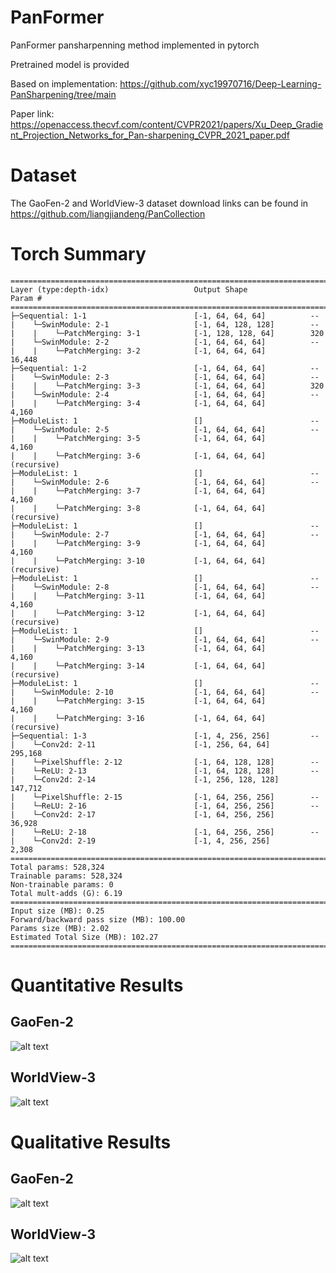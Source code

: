 # PanFormer
PanFormer pansharpenning method implemented in pytorch

Pretrained model is provided

Based on implementation: https://github.com/xyc19970716/Deep-Learning-PanSharpening/tree/main

Paper link: https://openaccess.thecvf.com/content/CVPR2021/papers/Xu_Deep_Gradient_Projection_Networks_for_Pan-sharpening_CVPR_2021_paper.pdf

# Dataset

The GaoFen-2 and WorldView-3 dataset download links can be found in https://github.com/liangjiandeng/PanCollection

# Torch Summary

```
==========================================================================================
Layer (type:depth-idx)                   Output Shape              Param #
==========================================================================================
├─Sequential: 1-1                        [-1, 64, 64, 64]          --
|    └─SwinModule: 2-1                   [-1, 64, 128, 128]        --
|    |    └─PatchMerging: 3-1            [-1, 128, 128, 64]        320
|    └─SwinModule: 2-2                   [-1, 64, 64, 64]          --
|    |    └─PatchMerging: 3-2            [-1, 64, 64, 64]          16,448
├─Sequential: 1-2                        [-1, 64, 64, 64]          --
|    └─SwinModule: 2-3                   [-1, 64, 64, 64]          --
|    |    └─PatchMerging: 3-3            [-1, 64, 64, 64]          320
|    └─SwinModule: 2-4                   [-1, 64, 64, 64]          --
|    |    └─PatchMerging: 3-4            [-1, 64, 64, 64]          4,160
├─ModuleList: 1                          []                        --
|    └─SwinModule: 2-5                   [-1, 64, 64, 64]          --
|    |    └─PatchMerging: 3-5            [-1, 64, 64, 64]          4,160
|    |    └─PatchMerging: 3-6            [-1, 64, 64, 64]          (recursive)
├─ModuleList: 1                          []                        --
|    └─SwinModule: 2-6                   [-1, 64, 64, 64]          --
|    |    └─PatchMerging: 3-7            [-1, 64, 64, 64]          4,160
|    |    └─PatchMerging: 3-8            [-1, 64, 64, 64]          (recursive)
├─ModuleList: 1                          []                        --
|    └─SwinModule: 2-7                   [-1, 64, 64, 64]          --
|    |    └─PatchMerging: 3-9            [-1, 64, 64, 64]          4,160
|    |    └─PatchMerging: 3-10           [-1, 64, 64, 64]          (recursive)
├─ModuleList: 1                          []                        --
|    └─SwinModule: 2-8                   [-1, 64, 64, 64]          --
|    |    └─PatchMerging: 3-11           [-1, 64, 64, 64]          4,160
|    |    └─PatchMerging: 3-12           [-1, 64, 64, 64]          (recursive)
├─ModuleList: 1                          []                        --
|    └─SwinModule: 2-9                   [-1, 64, 64, 64]          --
|    |    └─PatchMerging: 3-13           [-1, 64, 64, 64]          4,160
|    |    └─PatchMerging: 3-14           [-1, 64, 64, 64]          (recursive)
├─ModuleList: 1                          []                        --
|    └─SwinModule: 2-10                  [-1, 64, 64, 64]          --
|    |    └─PatchMerging: 3-15           [-1, 64, 64, 64]          4,160
|    |    └─PatchMerging: 3-16           [-1, 64, 64, 64]          (recursive)
├─Sequential: 1-3                        [-1, 4, 256, 256]         --
|    └─Conv2d: 2-11                      [-1, 256, 64, 64]         295,168
|    └─PixelShuffle: 2-12                [-1, 64, 128, 128]        --
|    └─ReLU: 2-13                        [-1, 64, 128, 128]        --
|    └─Conv2d: 2-14                      [-1, 256, 128, 128]       147,712
|    └─PixelShuffle: 2-15                [-1, 64, 256, 256]        --
|    └─ReLU: 2-16                        [-1, 64, 256, 256]        --
|    └─Conv2d: 2-17                      [-1, 64, 256, 256]        36,928
|    └─ReLU: 2-18                        [-1, 64, 256, 256]        --
|    └─Conv2d: 2-19                      [-1, 4, 256, 256]         2,308
==========================================================================================
Total params: 528,324
Trainable params: 528,324
Non-trainable params: 0
Total mult-adds (G): 6.19
==========================================================================================
Input size (MB): 0.25
Forward/backward pass size (MB): 100.00
Params size (MB): 2.02
Estimated Total Size (MB): 102.27
==========================================================================================
```
# Quantitative Results
## GaoFen-2

![alt text](https://github.com/nickdndndn/PanFormer/blob/main/results/Figures.png?raw=true)

## WorldView-3

![alt text](https://github.com/nickdndndn/PanFormer/blob/main/results/Figures.png?raw=true)

# Qualitative Results
## GaoFen-2

![alt text](https://github.com/nickdndndn/PanFormer/blob/main/results/Images.png?raw=true)

## WorldView-3

![alt text](https://github.com/nickdndndn/PanFormer/blob/main/results/Images.png?raw=true)


